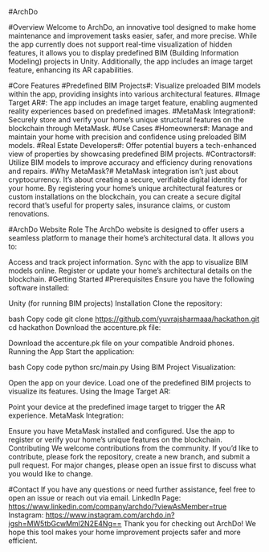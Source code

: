 #ArchDo

#Overview
Welcome to ArchDo, an innovative tool designed to make home maintenance and improvement tasks easier, safer, and more precise. While the app currently does not support real-time visualization of hidden features, it allows you to display predefined BIM (Building Information Modeling) projects in Unity. Additionally, the app includes an image target feature, enhancing its AR capabilities.

#Core Features
#Predefined BIM Projects#: Visualize preloaded BIM models within the app, providing insights into various architectural features.
#Image Target AR#: The app includes an image target feature, enabling augmented reality experiences based on predefined images.
#MetaMask Integration#: Securely store and verify your home’s unique structural features on the blockchain through MetaMask.
#Use Cases
#Homeowners#: Manage and maintain your home with precision and confidence using preloaded BIM models.
#Real Estate Developers#: Offer potential buyers a tech-enhanced view of properties by showcasing predefined BIM projects.
#Contractors#: Utilize BIM models to improve accuracy and efficiency during renovations and repairs.
#Why MetaMask?#
MetaMask integration isn’t just about cryptocurrency. It’s about creating a secure, verifiable digital identity for your home. By registering your home’s unique architectural features or custom installations on the blockchain, you can create a secure digital record that’s useful for property sales, insurance claims, or custom renovations.

#ArchDo Website Role
The ArchDo website is designed to offer users a seamless platform to manage their home’s architectural data. It allows you to:

Access and track project information.
Sync with the app to visualize BIM models online.
Register or update your home’s architectural details on the blockchain.
#Getting Started
#Prerequisites
Ensure you have the following software installed:

Unity (for running BIM projects)
Installation
Clone the repository:

bash
Copy code
git clone https://github.com/yuvrajsharmaaa/hackathon.git
cd hackathon
Download the accenture.pk file:

Download the accenture.pk file on your compatible Android phones.
Running the App
Start the application:

bash
Copy code
python src/main.py
Using BIM Project Visualization:

Open the app on your device.
Load one of the predefined BIM projects to visualize its features.
Using the Image Target AR:

Point your device at the predefined image target to trigger the AR experience.
MetaMask Integration:

Ensure you have MetaMask installed and configured.
Use the app to register or verify your home’s unique features on the blockchain.
Contributing
We welcome contributions from the community. If you’d like to contribute, please fork the repository, create a new branch, and submit a pull request. For major changes, please open an issue first to discuss what you would like to change.

#Contact
If you have any questions or need further assistance, feel free to open an issue or reach out via email.
LinkedIn Page: https://www.linkedin.com/company/archdo/?viewAsMember=true
Instagram: https://www.instagram.com/archdo.in?igsh=MW5tbGcwMml2N2E4Ng==
Thank you for checking out ArchDo! We hope this tool makes your home improvement projects safer and more efficient.
